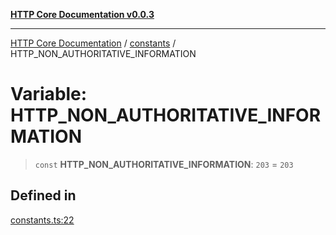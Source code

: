 [**HTTP Core Documentation v0.0.3**](../../README.md)

***

[HTTP Core Documentation](../../modules.md) / [constants](../README.md) / HTTP\_NON\_AUTHORITATIVE\_INFORMATION

# Variable: HTTP\_NON\_AUTHORITATIVE\_INFORMATION

> `const` **HTTP\_NON\_AUTHORITATIVE\_INFORMATION**: `203` = `203`

## Defined in

[constants.ts:22](https://github.com/stonemjs/http-core/blob/33a82b77e98ade423889148c13f25ccd40b75c8a/src/constants.ts#L22)
